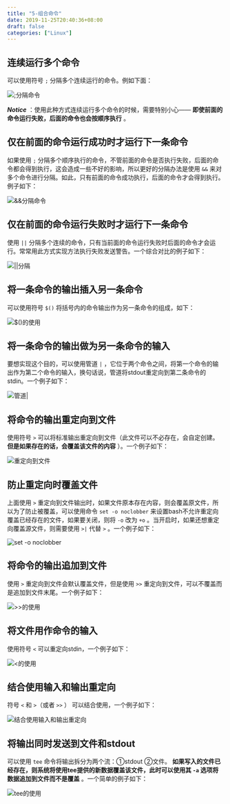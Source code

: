 ```yaml
---
title: "5-组合命令"
date: 2019-11-25T20:40:36+08:00
draft: false
categories: ["Linux"]
---
```


## 连续运行多个命令
可以使用符号 `;` 分隔多个连续运行的命令。例如下面：

![;分隔命令][p0]

***Notice*** ：使用此种方式连续运行多个命令的时候，需要特别小心—— **即使前面的命令运行失败，后面的命令也会按顺序执行** 。

## 仅在前面的命令运行成功时才运行下一条命令
如果使用 `;` 分隔多个顺序执行的命令，不管前面的命令是否执行失败，后面的命令都会得到执行，这会造成一些不好的影响，所以更好的分隔办法是使用 `&&` 来对多个命令进行分隔。如此，只有前面的命令成功执行，后面的命令才会得到执行。例子如下：

![&&分隔命令][p1]

## 仅在前面的命令运行失败时才运行下一条命令
使用 `||` 分隔多个连续的命令，只有当前面的命令运行失败时后面的命令才会运行。常常用此方式实现方法执行失败发送警告。一个综合对比的例子如下：

![||分隔][p2]

## 将一条命令的输出插入另一条命令
可以使用符号 `$()` 将括号内的命令输出作为另一条命令的组成，如下：

![$()的使用][p3]

## 将一条命令的输出做为另一条命令的输入
要想实现这个目的，可以使用管道 `|` ，它位于两个命令之间，将第一个命令的输出作为第二个命令的输入，换句话说，管道将stdout重定向到第二条命令的stdin。一个例子如下：

![管道|][p4]

## 将命令的输出重定向到文件
使用符号 `>` 可以将标准输出重定向到文件（此文件可以不必存在，会自定创建。 **但是如果存在的话，会覆盖该文件的内容** ）。一个例子如下：

![重定向到文件][p5]

## 防止重定向时覆盖文件
上面使用 `>` 重定向到文件输出时，如果文件原本存在内容，则会覆盖原文件，所以为了防止被覆盖，可以使用命令 `set -o noclobber` 来设置bash不允许重定向覆盖已经存在的文件，如果要关闭，则将 `-o` 改为 `+o` 。当开启时，如果还想重定向覆盖源文件，则需要使用 `>|` 代替 `>` 。一个例子如下：

![set -o noclobber][p6]

## 将命令的输出追加到文件
使用 `>` 重定向到文件会默认覆盖文件，但是使用 `>>` 重定向到文件，可以不覆盖而是追加到文件末尾。一个例子如下：

![>>的使用][p7]

## 将文件用作命令的输入
使用符号 `<` 可以重定向stdin，一个例子如下：

![<的使用][p8]

## 结合使用输入和输出重定向
符号 `<` 和 `>`（或者 `>>` ） 可以结合使用，一个例子如下：

![结合使用输入和输出重定向][p9]

## 将输出同时发送到文件和stdout
可以使用 `tee` 命令将输出拆分为两个流：①stdout ②文件。 **如果写入的文件已经存在，则系统将使用tee提供的新数据覆盖该文件，此时可以使用其 `-a` 选项将数据追加到文件而不是覆盖** 。一个简单的例子如下：

![tee的使用][p10]




[p0]:./../media/20191125-1.png
[p1]:./../media/20191125-2.png
[p2]:./../media/20191125-3.png
[p3]:./../media/20191125-4.png
[p4]:./../media/20191125-5.png
[p5]:./../media/20191125-6.png
[p6]:./../media/20191125-7.png
[p7]:./../media/20191125-8.png
[p8]:./../media/20191125-9.png
[p9]:./../media/20191125-10.png
[p10]:./../media/20191125-11.png